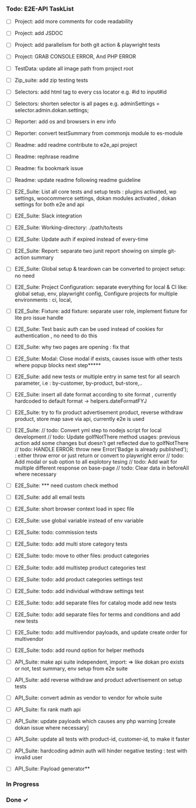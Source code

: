 <!-- prettier-ignore -->
### Todo: E2E-API TaskList

-   [ ] Project: add more comments for code readability
-   [ ] Project: add JSDOC
-   [ ] Project: add parallelism for both git action & playwright tests
-   [ ] Project: GRAB CONSOLE ERROR, And PHP ERROR
-   [ ] TestData: update all image path from project root
-   [ ] Zip_suite: add zip testing tests
-   [ ] Selectors: add html tag to every css locator e.g. #id to input#id
-   [ ] Selectors: shorten selector is all pages e.g. adminSettings = selector.admin.dokan.settings;
-   [ ] Reporter: add os and browsers in env info
-   [ ] Reporter: convert testSummary from commonjs module to es-module
-   [ ] Readme: add readme contribute to e2e_api project
-   [ ] Readme: rephrase readme
-   [ ] Readme: fix bookmark issue
-   [ ] Readme: update readme following readme guideline
-   [ ] E2E_Suite: List all core tests and setup tests : plugins activated, wp settings, woocommerce settings, dokan modules activated , dokan settings for both e2e and api
-   [ ] E2E_Suite: Slack integration
-   [ ] E2E_Suite: Working-directory: ./path/to/tests
-   [ ] E2E_Suite: Update auth if expired instead of every-time
-   [ ] E2E_Suite: Report: separate two junit report showing on simple git-action summary
-   [ ] E2E_Suite: Global setup & teardown can be converted to project setup: no need
-   [ ] E2E_Suite: Project Configuration: separate everything for local & CI like: global setup, env, playwright config, Configure projects for multiple environments : ci, local,
-   [ ] E2E_Suite: Fixture: add fixture: separate user role, implement fixture for lite pro issue handle
-   [ ] E2E_Suite: Test basic auth can be used instead of cookies for authentication , no need to do this
-   [ ] E2E_Suite: why two pages are opening : fix that
-   [ ] E2E_Suite: Modal: Close modal if exists, causes issue with other tests where popup blocks next step**\***
-   [ ] E2E_Suite: add new tests or multiple entry in same test for all search parameter, i.e : by-customer, by-product, but-store,..
-   [ ] E2E_Suite: insert all date format according to site format , currently hardcoded to default format -> helpers.dateFormatFYJ
-   [ ] E2E_Suite: try to fix product advertisement product, reverse withdraw product, store map save via api, currently e2e is used
-   [ ] E2E_Suite:
// todo: Convert yml step to nodejs script for local development
// todo: Update goIfNotThere method usages: previous action add some changes but doesn't get reflected due to goIfNotThere
// todo: HANDLE ERROR: throw new Error('Badge is already published'); : either throw error or just return or convert to playwright error
// todo: Add modal or sub option to all explotory tesing
// todo: Add wait for multiple different response on base-page
// todo: Clear data in beforeAll where necessary









-   [ ] E2E_Suite: \*\*\* need custom check method
-   [ ] E2E_Suite: add all email tests
-   [ ] E2E_Suite: short browser context load in spec file
-   [ ] E2E_Suite: use global variable instead of env variable
-   [ ] E2E_Suite: todo: commission tests
-   [ ] E2E_Suite: todo: add multi store category tests
-   [ ] E2E_Suite: todo: move to other files: product categories
-   [ ] E2E_Suite: todo: add multistep product categories test
-   [ ] E2E_Suite: todo: add product categories settings test
-   [ ] E2E_Suite: todo: add individual withdraw settings test
-   [ ] E2E_Suite: todo: add separate files for catalog mode add new tests
-   [ ] E2E_Suite: todo: add separate files for terms and conditions and add new tests
-   [ ] E2E_Suite: todo: add multivendor payloads, and update create order for multivendor
-   [ ] E2E_Suite: todo: add round option for helper methods
-   [ ] API_Suite: make api suite independent, import: => like dokan pro exists or not, test summary, env setup from e2e suite
-   [ ] API_Suite: add reverse withdraw and product advertisement on setup tests
-   [ ] API_Suite: convert admin as vendor to vendor for whole suite
-   [ ] API_Suite: fix rank math api
-   [ ] API_Suite: update payloads which causes any php warning [create dokan issue where necessary]
-   [ ] API_Suite: update all tests with product-id, customer-id, to make it faster
-   [ ] API_Suite: hardcoding admin auth will hinder negative testing : test with invalid user
-   [ ] API_Suite: Payload generator\*\*

### In Progress

### Done ✓
